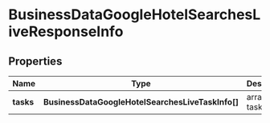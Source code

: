 # BusinessDataGoogleHotelSearchesLiveResponseInfo

## Properties

| Name | Type | Description | Notes |
|------------ | ------------- | ------------- | -------------|
**tasks** | **BusinessDataGoogleHotelSearchesLiveTaskInfo[]** | array of tasks |[optional]|